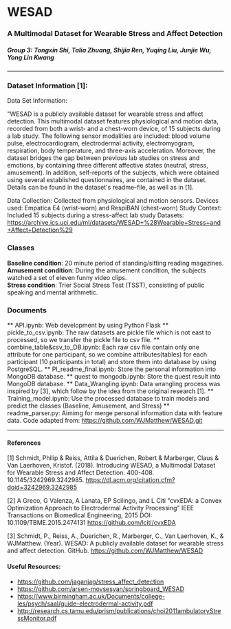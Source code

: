 # WESAD
###  A Multimodal Dataset for Wearable Stress and Affect Detection
##### Group 3: Tongxin Shi, Talia Zhuang, Shijia Ren, Yuqing Liu, Junjie Wu, Yong Lin Kwang

----------

### Dataset Information [1]:
Data Set Information:

"WESAD is a publicly available dataset for wearable stress and affect detection. This multimodal dataset features physiological and motion data, recorded from both a wrist- and a chest-worn device, of 15 subjects during a lab study. The following sensor modalities are included: blood volume pulse, electrocardiogram, electrodermal activity, electromyogram, respiration, body temperature, and three-axis acceleration. Moreover, the dataset bridges the gap between previous lab studies on stress and emotions, by containing three different affective states (neutral, stress, amusement). In addition, self-reports of the subjects, which were obtained using several established questionnaires, are contained in the dataset. Details can be found in the dataset's readme-file, as well as in [1].


Data Collection: Collected from physiological and motion sensors.
Devices used: Empatica E4 (wrist-worn) and RespiBAN (chest-worn)
Study Context: Included 15 subjects during a stress-affect lab study
Datasets: https://archive.ics.uci.edu/ml/datasets/WESAD+%28Wearable+Stress+and+Affect+Detection%29



### Classes

**Baseline condition**: 20 minute period of standing/sitting reading magazines.<br>
**Amusement condition**: During the amusement condition, the
subjects watched a set of eleven funny video clips.<br>
**Stress condition**: Trier Social Stress Test (TSST), consisting of public speaking and mental arithmetic.

### Documents
** API.ipynb: Web development by using Python Flask
** pickle_to_csv.ipynb: The raw datasets are pickle file which is not east to processed, so we transfer the pickle file to csv file.
** combine_table&csv_to_DB.ipynb: Each raw csv file contain only one attribute for one participant, so we combine attributes(tables) for each participant (10 participants in total) and store them into database by using PostgreSQL.
** PI_readme_final.ipynb: Store the personal information into MongoDB database. 
** quest to mongodb.ipynb: Store the quest result into MongoDB database.
** Data_Wrangling.ipynb: Data wrangling process was inspired by [3], which follow by the idea from the original research [1].
** Training_model.ipynb: Use the processed database to train models and predict the classes (Baseline, Amusement, and Stress)
** readme_parser.py: Aimimg for merge personal information data with feature data. Code adapted from: https://github.com/WJMatthew/WESAD.git

  


------------
   
#### References

[1] Schmidt, Philip & Reiss, Attila & Duerichen, Robert & Marberger, Claus & Van Laerhoven, Kristof. (2018). Introducing WESAD, a Multimodal Dataset for Wearable Stress and Affect Detection. 400-408. 10.1145/3242969.3242985.  https://dl.acm.org/citation.cfm?doid=3242969.3242985

[2] A Greco, G Valenza, A Lanata, EP Scilingo, and L Citi
"cvxEDA: a Convex Optimization Approach to Electrodermal Activity Processing"
IEEE Transactions on Biomedical Engineering, 2015
DOI: 10.1109/TBME.2015.2474131
https://github.com/lciti/cvxEDA

[3] Schmidt, P., Reiss, A., Duerichen, R., Marberger, C., Van Laerhoven, K., & WJMatthew. (Year). WESAD: A publicly available dataset for wearable stress and affect detection. GitHub. https://github.com/WJMatthew/WESAD


#### Useful Resources:
- https://github.com/jaganjag/stress_affect_detection
- https://github.com/arsen-movsesyan/springboard_WESAD
- https://www.birmingham.ac.uk/Documents/college-les/psych/saal/guide-electrodermal-activity.pdf
- http://research.cs.tamu.edu/prism/publications/choi2011ambulatoryStressMonitor.pdf
